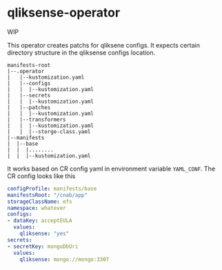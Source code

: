 # qliksense-operator

WIP

This operator creates patchs for qliksene configs. It expects certain directory structure in the qliksense configs location.

```console
manifests-root
|--.operator
|   |--kustomization.yaml
|   |--configs
|   |  |--kustomization.yaml
|   |--secrets
|   |  |--kustomization.yaml
|   |--patches
|   |  |--kustomization.yaml
|   |--transformers
|   |  |--kustomization.yaml
|   |  |--storge-class.yaml
|--manifests
|  |--base
|  |  |........
|  |  |--kustomization.yaml
```

It works based on CR config yaml in environment variable `YAML_CONF`. The CR config looks like this

```yaml
configProfile: manifests/base
manifestsRoot: "/cnab/app"
storageClassName: efs
namespace: whatever
configs:
- dataKey: acceptEULA
  values:
    qliksense: "yes"
secrets:
- secretKey: mongoDbUri
  values:
    qliksense: mongo://mongo:3307
```